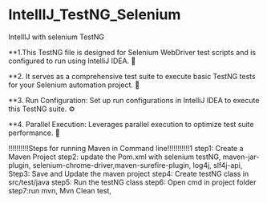 # IntellIJ_TestNG_Selenium
IntellIJ with selenium TestNG


**1.This TestNG file is designed for Selenium WebDriver test scripts and is configured to run using IntelliJ IDEA. 🚀

**2. It serves as a comprehensive test suite to execute basic TestNG tests for your Selenium automation project. 🧪

**3. Run Configuration: Set up run configurations in IntelliJ IDEA to execute this TestNG suite. ⚙️

**4. Parallel Execution: Leverages parallel execution to optimize test suite performance. 🔄


!!!!!!!!!!Steps for running Maven in Command line!!!!!!!!!!!1
step1: Create a Maven Project
step2: update the Pom.xml with selenium testNG, maven-jar-plugin, selenium-chrome-driver,maven-surefire-plugin, log4j, slf4j-api, 
Step3: Save and Update the maven project
step4: Create testNG class in src/test/java
step5: Run the testNG class
step6: Open cmd in project folder
step7:run mvn, Mvn Clean test, 
